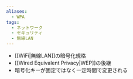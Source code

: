 ```yaml
---
aliases:
  - WPA
tags:
  - ネットワーク
  - セキュリティ
  - 無線LAN
---
```

- [[WiFi|無線LAN]]の暗号化規格
- [[Wired Equivalent Privacy|WEP]]の後継
- 暗号化キーが固定ではなく一定時間で変更される